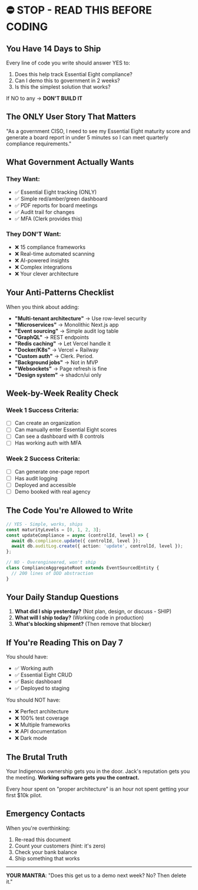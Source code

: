 # ⛔ STOP - READ THIS BEFORE CODING

## You Have 14 Days to Ship

Every line of code you write should answer YES to:
1. Does this help track Essential Eight compliance?
2. Can I demo this to government in 2 weeks?
3. Is this the simplest solution that works?

If NO to any → **DON'T BUILD IT**

## The ONLY User Story That Matters

"As a government CISO, I need to see my Essential Eight maturity score and generate a board report in under 5 minutes so I can meet quarterly compliance requirements."

## What Government Actually Wants

### They Want:
- ✅ Essential Eight tracking (ONLY)
- ✅ Simple red/amber/green dashboard
- ✅ PDF reports for board meetings
- ✅ Audit trail for changes
- ✅ MFA (Clerk provides this)

### They DON'T Want:
- ❌ 15 compliance frameworks
- ❌ Real-time automated scanning
- ❌ AI-powered insights
- ❌ Complex integrations
- ❌ Your clever architecture

## Your Anti-Patterns Checklist

When you think about adding:
- **"Multi-tenant architecture"** → Use row-level security
- **"Microservices"** → Monolithic Next.js app
- **"Event sourcing"** → Simple audit log table
- **"GraphQL"** → REST endpoints
- **"Redis caching"** → Let Vercel handle it
- **"Docker/K8s"** → Vercel + Railway
- **"Custom auth"** → Clerk. Period.
- **"Background jobs"** → Not in MVP
- **"Websockets"** → Page refresh is fine
- **"Design system"** → shadcn/ui only

## Week-by-Week Reality Check

### Week 1 Success Criteria:
- [ ] Can create an organization
- [ ] Can manually enter Essential Eight scores
- [ ] Can see a dashboard with 8 controls
- [ ] Has working auth with MFA

### Week 2 Success Criteria:
- [ ] Can generate one-page report
- [ ] Has audit logging
- [ ] Deployed and accessible
- [ ] Demo booked with real agency

## The Code You're Allowed to Write

```typescript
// YES - Simple, works, ships
const maturityLevels = [0, 1, 2, 3];
const updateCompliance = async (controlId, level) => {
  await db.compliance.update({ controlId, level });
  await db.auditLog.create({ action: 'update', controlId, level });
};

// NO - Overengineered, won't ship
class ComplianceAggregateRoot extends EventSourcedEntity {
  // 200 lines of DDD abstraction
}
```

## Your Daily Standup Questions

1. **What did I ship yesterday?** (Not plan, design, or discuss - SHIP)
2. **What will I ship today?** (Working code in production)
3. **What's blocking shipment?** (Then remove that blocker)

## If You're Reading This on Day 7

You should have:
- ✅ Working auth
- ✅ Essential Eight CRUD
- ✅ Basic dashboard
- ✅ Deployed to staging

You should NOT have:
- ❌ Perfect architecture
- ❌ 100% test coverage  
- ❌ Multiple frameworks
- ❌ API documentation
- ❌ Dark mode

## The Brutal Truth

Your Indigenous ownership gets you in the door.
Jack's reputation gets you the meeting.
**Working software gets you the contract.**

Every hour spent on "proper architecture" is an hour not spent getting your first $10k pilot.

## Emergency Contacts

When you're overthinking:
1. Re-read this document
2. Count your customers (hint: it's zero)
3. Check your bank balance
4. Ship something that works

---

**YOUR MANTRA**: "Does this get us to a demo next week? No? Then delete it."